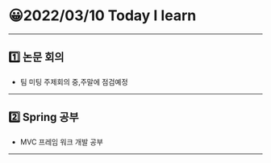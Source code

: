 # 😀2022/03/10 Today I learn
-------------------------
## 1️⃣ 논문 회의
  * 팀 미팅 주제회의 중,주말에 점검예정
------------------------
## 2️⃣ Spring 공부
  * MVC 프레임 워크 개발 공부
----------------------------
